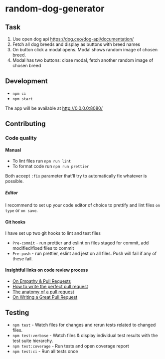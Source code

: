 # random-dog-generator

## Task
 
1. Use open dog api https://dog.ceo/dog-api/documentation/
1. Fetch all dog breeds and display as buttons with breed names
1. On button click a modal opens. Modal shows random image of chosen breed.
1. Modal has two buttons: close modal, fetch another random image of chosen breed

## Development

* `npm ci`
* `npm start`

The app will be available at http://0.0.0.0:8080/

## Contributing
### Code quality
#### Manual

* To lint files run `npm run lint`
* To format code run `npm run prettier`

Both accept `:fix` parameter that'll try to automatically fix whatever is possible.

##### Editor

I recommend to set up your code editor of choice to prettify and lint files `on type` or `on save`.

#### Git hooks
I have set up two git hooks to lint and test files

* `Pre-commit` - run prettier and eslint on files staged for commit, add modified/fixed files to commit
* `Pre-push` - run prettier, eslint and jest on all files. Push will fail if any of these fail.

#### Insightful links on code review process
 - [On Empathy & Pull Requests](https://slack.engineering/on-empathy-pull-requests-979e4257d158)
 - [How to write the perfect pull request](https://github.blog/2015-01-21-how-to-write-the-perfect-pull-request/)
 - [The anatomy of a pull request](https://medium.com/@hugooodias/the-anatomy-of-a-perfect-pull-request-567382bb6067)
 - [On Writing a Great Pull Request](https://blog.codeminer42.com/on-writing-a-great-pull-request-37c60ce6f31d)

## Testing

* `npm test` - Watch files for changes and rerun tests related to changed files.
* `npm test:verbose` - Watch files & display individual test results with the test suite hierarchy.
* `npm test:coverage` - Run tests and open coverage report
* `npm test:ci` - Run all tests once

